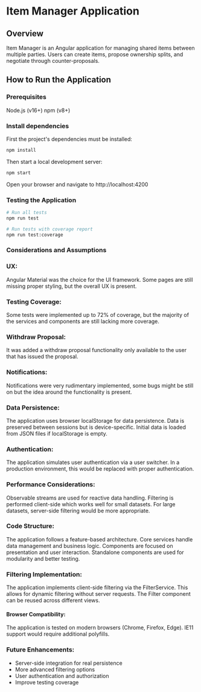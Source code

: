 # Item Manager Application

## Overview

Item Manager is an Angular application for managing shared items between multiple parties. Users can create items, propose ownership splits, and negotiate through counter-proposals.

## How to Run the Application

### Prerequisites

Node.js (v16+)
npm (v8+)

### Install dependencies
First the project's dependencies must be installed:

``` bash
npm install
```

Then start a local development server:

``` bash
npm start
```

Open your browser and navigate to http://localhost:4200

### Testing the Application

``` bash
# Run all tests
npm run test

# Run tests with coverage report
npm run test:coverage

```

### Considerations and Assumptions

### UX:

Angular Material was the choice for the UI framework. Some pages are still missing proper styling, but the overall UX is present.

### Testing Coverage:

Some tests were implemented up to 72% of coverage, but the majority of the services and components are still lacking more coverage.

### Withdraw Proposal:

It was added a withdraw proposal functionality only available to the
user that has issued the proposal.

### Notifications:

Notifications were very rudimentary implemented, some bugs might be
still on but the idea around the functionality is present.

### Data Persistence:

The application uses browser localStorage for data persistence. Data is preserved between sessions but is device-specific. Initial data is loaded from JSON files if localStorage is empty.

### Authentication:

The application simulates user authentication via a user switcher. In a production environment, this would be replaced with proper authentication.

### Performance Considerations:

Observable streams are used for reactive data handling. Filtering is performed client-side which works well for small datasets. For large datasets, server-side filtering would be more appropriate.

### Code Structure:

The application follows a feature-based architecture. Core services handle data management and business logic. Components are focused on presentation and user interaction. Standalone components are used for modularity and better testing.

### Filtering Implementation:

The application implements client-side filtering via the FilterService. This allows for dynamic filtering without server requests. The Filter component can be reused across different views.

#### Browser Compatibility:

The application is tested on modern browsers (Chrome, Firefox, Edge). IE11 support would require additional polyfills.

### Future Enhancements:

- Server-side integration for real persistence
- More advanced filtering options
- User authentication and authorization
- Improve testing coverage